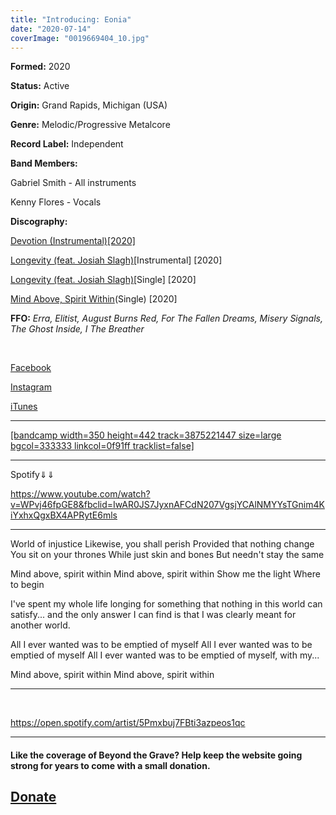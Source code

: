 ```yaml
---
title: "Introducing: Eonia"
date: "2020-07-14"
coverImage: "0019669404_10.jpg"
---
```


**Formed:** 2020

**Status:** Active

**Origin:** Grand Rapids, Michigan (USA)

**Genre:** Melodic/Progressive Metalcore

**Record Label:** Independent

**Band Members:**

Gabriel Smith - All instruments

Kenny Flores - Vocals

**Discography:**

[Devotion (Instrumental)\[2020\]](https://eonia.bandcamp.com/track/devotion-instrumental)

[Longevity (feat. Josiah Slagh)](https://eonia.bandcamp.com/track/longevity-feat-josiah-slagh-instrumental)\[Instrumental\] \[2020\]

[Longevity (feat. Josiah Slagh)](https://eonia.bandcamp.com/track/longevity-feat-josiah-slagh-2)\[Single\] \[2020\]

[Mind Above, Spirit Within](https://eonia.bandcamp.com/track/mind-above-spirit-within)(Single) \[2020\]

**FFO:** _Erra, Elitist, August Burns Red, For The Fallen Dreams, Misery Signals, The Ghost Inside, I The Breather_

 

[Facebook](https://www.facebook.com/eonia.gr/)

[Instagram](https://www.instagram.com/eoniabandmusic/)

[iTunes](https://music.apple.com/ca/artist/eonia/1492168719)

* * *

[\[bandcamp width=350 height=442 track=3875221447 size=large bgcol=333333 linkcol=0f91ff tracklist=false\]](https://eonia.bandcamp.com/)

* * *

Spotify⇓⇓

https://www.youtube.com/watch?v=WPvj46fpGE8&fbclid=IwAR0JS7JyxnAFCdN207VgsjYCAlNMYYsTGnim4KiYxhxQgxBX4APRytE6mls

* * *

World of injustice Likewise, you shall perish Provided that nothing change You sit on your thrones While just skin and bones But needn't stay the same

Mind above, spirit within Mind above, spirit within Show me the light Where to begin

I've spent my whole life longing for something that nothing in this world can satisfy... and the only answer I can find is that I was clearly meant for another world.

All I ever wanted was to be emptied of myself All I ever wanted was to be emptied of myself All I ever wanted was to be emptied of myself, with my...

Mind above, spirit within Mind above, spirit within

* * *

 

https://open.spotify.com/artist/5Pmxbuj7FBti3azpeos1qc

* * *

#### Like the coverage of Beyond the Grave? Help keep the website going strong for years to come with a small donation.

## [Donate](https://paypal.me/beyondthegrave777?locale.x=en_US)
